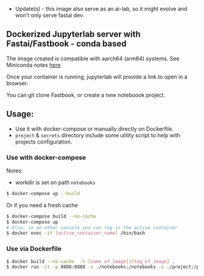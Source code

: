 * Update(s) - this image also serve as an ai-lab, so it might evolve and won't only serve fastai dev.

## Dockerized Jupyterlab server with Fastai/Fastbook - conda based 


The image created is compatible with aarch64 (arm64) systems. 
See Miniconda notes [here](https://github.com/conda-forge/miniforge#mambaforge)

Once your container is running, jupyterlab will provide a link to open in a browser.

You can git clone Fastbook, or create a new noteboook project.


## Usage:

- Use it with docker-compose or manually directly on Dockerfile.
- `project` & `secrets` directory include some utility script to help with projects configuration.

###  Use with docker-compose

Notes: 
- workdir is set on path `notebooks` 

```bash
$ docker-compose up --build
```

Or if you need a fresh cache
```bash
$ docker-compose build --no-cache
$ docker-compose up
# Also, in an other console you can log in the active container 
$ docker exec -it [active_container_name] /bin/bash

```

### Use via Dockerfile
```bash
$ docker build --no-cache  -t [name_of_image]:[tag_of_image] .
$ docker run -it -p 8888:8888 -v ./notebooks:/notebooks -v ./project:/project -v ./secrets:/secrets  [name_of_image]:[tag_of_image] jupyter lab --ip=0.0.0.0 --no-browser --allow-root --notebook-dir=/notebooks/
```
